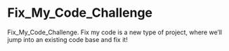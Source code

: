 # Fix_My_Code_Challenge
Fix_My_Code_Challenge. Fix my code is a new type of project, where we’ll jump into an existing code base and fix it!
